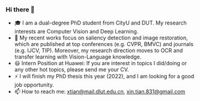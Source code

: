 ### Hi there 👋
- 🎓 I am a dual-degree PhD student from CityU and DUT. My research interests are Computer Vision and Deep Learning.
- 🔭 My recent works focus on saliency detection and image restoration, which are published at top conferences (e.g. CVPR, BMVC) and journals (e.g. IJCV, TIP). Moreover, my research direction moves to OCR and transfer learning with Vision-Language knowledge. 
- 😃 Intern Position at Huawei: If you are interest in topics I did/doing or any other hot topics, please send me your CV.
- ⚡ I will finish my PhD thesis this year (2022), and I am looking for a good job opportunity.
- 📫 How to reach me: xtian@mail.dlut.edu.cn, xin.tian.831@gmail.com

<!--
**GrassBro/GrassBro** is a ✨ _special_ ✨ repository because its `README.md` (this file) appears on your GitHub profile.

Here are some ideas to get you started:

- 🔭 I’m currently working on computer vision, including saliency detection, OCR, etc.
- 🌱 I’m currently learning ...
- 👯 I’m looking to collaborate on ...
- 🤔 I’m looking for help with ...
- 💬 Ask me about ...
- 📫 How to reach me: ...
- 😄 Pronouns: ...
- ⚡ Fun fact: ...
-->
